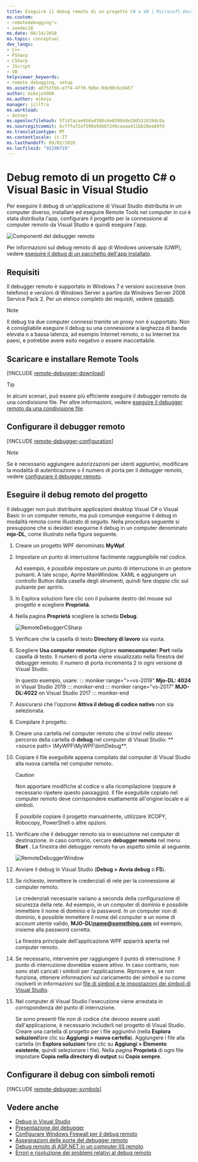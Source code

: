 ```yaml
---
title: Eseguire il debug remoto di un progetto C# o VB | Microsoft Docs
ms.custom:
- remotedebugging"=
- seodec18
ms.date: 08/14/2018
ms.topic: conceptual
dev_langs:
- C++
- FSharp
- CSharp
- JScript
- VB
helpviewer_keywords:
- remote debugging, setup
ms.assetid: a9753fbb-e7f4-47f0-9dbe-9de90c6c8457
author: mikejo5000
ms.author: mikejo
manager: jillfra
ms.workload:
- dotnet
ms.openlocfilehash: 5f147acae956ad380c6e85984de29d5316394c0a
ms.sourcegitcommit: 6cfffa72af599a9d667249caaaa411bb28ea69fd
ms.translationtype: MT
ms.contentlocale: it-IT
ms.lasthandoff: 09/02/2020
ms.locfileid: "92298719"
---
```

# <a name="remote-debugging-a-c-or-visual-basic-project-in-visual-studio"></a>Debug remoto di un progetto C# o Visual Basic in Visual Studio
Per eseguire il debug di un'applicazione di Visual Studio distribuita in un computer diverso, installare ed eseguire Remote Tools nel computer in cui è stata distribuita l'app, configurare il progetto per la connessione al computer remoto da Visual Studio e quindi eseguire l'app.

![Componenti del debugger remoto](../debugger/media/remote-debugger-client-apps.png "Remote_debugger_components")

Per informazioni sul debug remoto di app di Windows universale (UWP), vedere [eseguire il debug di un pacchetto dell'app installato](debug-installed-app-package.md).

## <a name="requirements"></a>Requisiti

Il debugger remoto è supportato in Windows 7 e versioni successive (non telefono) e versioni di Windows Server a partire da Windows Server 2008 Service Pack 2. Per un elenco completo dei requisiti, vedere [requisiti](../debugger/remote-debugging.md#requirements_msvsmon).

> [!NOTE]
> Il debug tra due computer connessi tramite un proxy non è supportato. Non è consigliabile eseguire il debug su una connessione a larghezza di banda elevata o a bassa latenza, ad esempio Internet remoto, o su Internet tra paesi, e potrebbe avere esito negativo o essere inaccettabile.

## <a name="download-and-install-the-remote-tools"></a>Scaricare e installare Remote Tools

[!INCLUDE [remote-debugger-download](../debugger/includes/remote-debugger-download.md)]

> [!TIP]
> In alcuni scenari, può essere più efficiente eseguire il debugger remoto da una condivisione file. Per altre informazioni, vedere [eseguire il debugger remoto da una condivisione file](../debugger/remote-debugging.md#fileshare_msvsmon).

## <a name="set-up-the-remote-debugger"></a><a name="BKMK_setup"></a> Configurare il debugger remoto

[!INCLUDE [remote-debugger-configuration](../debugger/includes/remote-debugger-configuration.md)]

> [!NOTE]
> Se è necessario aggiungere autorizzazioni per utenti aggiuntivi, modificare la modalità di autenticazione o il numero di porta per il debugger remoto, vedere [configurare il debugger remoto](../debugger/remote-debugging.md#configure_msvsmon).

## <a name="remote-debug-the-project"></a><a name="remote_csharp"></a> Eseguire il debug remoto del progetto
Il debugger non può distribuire applicazioni desktop Visual C# o Visual Basic in un computer remoto, ma può comunque eseguirne il debug in modalità remota come illustrato di seguito. Nella procedura seguente si presuppone che si desideri eseguirne il debug in un computer denominato **mjo-DL**, come illustrato nella figura seguente.

1. Creare un progetto WPF denominato **MyWpf**.

2. Impostare un punto di interruzione facilmente raggiungibile nel codice.

    Ad esempio, è possibile impostare un punto di interruzione in un gestore pulsanti. A tale scopo, Aprire MainWindow. XAML e aggiungere un controllo Button dalla casella degli strumenti, quindi fare doppio clic sul pulsante per aprirlo.

3. In Esplora soluzioni fare clic con il pulsante destro del mouse sul progetto e scegliere **Proprietà**.

4. Nella pagina **Proprietà** scegliere la scheda **Debug**.

    ![RemoteDebuggerCSharp](../debugger/media/remotedebuggercsharp.png "RemoteDebuggerCSharp")

5. Verificare che la casella di testo **Directory di lavoro** sia vuota.

6. Scegliere **Usa computer remoto**e digitare **nomecomputer: Port** nella casella di testo. Il numero di porta viene visualizzato nella finestra del debugger remoto. Il numero di porta incrementa 2 in ogni versione di Visual Studio.

    In questo esempio, usare:
    ::: moniker range=">=vs-2019"
    **Mjo-DL: 4024** in Visual Studio 2019
    ::: moniker-end
    ::: moniker range="vs-2017"
    **MJO-DL:4022** on Visual Studio 2017
    ::: moniker-end

7. Assicurarsi che l'opzione **Attiva il debug di codice nativo** non sia selezionata.

8. Compilare il progetto.

9. Creare una cartella nel computer remoto che si trovi nello stesso percorso della cartella di **debug** nel computer di Visual Studio: ** \<source path> \MyWPF\MyWPF\bin\Debug**.

10. Copiare il file eseguibile appena compilato dal computer di Visual Studio alla nuova cartella nel computer remoto.

    > [!CAUTION]
    > Non apportare modifiche al codice o alla ricompilazione (oppure è necessario ripetere questo passaggio). Il file eseguibile copiato nel computer remoto deve corrispondere esattamente all'origine locale e ai simboli.

    È possibile copiare il progetto manualmente, utilizzare XCOPY, Robocopy, PowerShell o altre opzioni.

11. Verificare che il debugger remoto sia in esecuzione nel computer di destinazione. in caso contrario, cercare **debugger remoto** nel menu **Start** . La finestra del debugger remoto ha un aspetto simile al seguente.

     ![RemoteDebuggerWindow](../debugger/media/remotedebuggerwindow.png "RemoteDebuggerWindow")

12. Avviare il debug in Visual Studio (**Debug > Avvia debug** o **F5**).

13. Se richiesto, immettere le credenziali di rete per la connessione al computer remoto.

     Le credenziali necessarie variano a seconda della configurazione di sicurezza della rete. Ad esempio, in un computer di dominio è possibile immettere il nome di dominio e la password. In un computer non di dominio, è possibile immettere il nome del computer e un nome di account utente valido, <strong>MJO-DL\name@something.com</strong> ad esempio, insieme alla password corretta.

     La finestra principale dell'applicazione WPF apparirà aperta nel computer remoto.

14. Se necessario, intervenire per raggiungere il punto di interruzione. Il punto di interruzione dovrebbe essere attivo. In caso contrario, non sono stati caricati i simboli per l'applicazione. Riprovare e, se non funziona, ottenere informazioni sul caricamento dei simboli e su come risolverli in informazioni sui [file di simboli e le impostazioni dei simboli di Visual Studio](https://devblogs.microsoft.com/devops/understanding-symbol-files-and-visual-studios-symbol-settings/).

15. Nel computer di Visual Studio l'esecuzione viene arrestata in corrispondenza del punto di interruzione.

    Se sono presenti file non di codice che devono essere usati dall'applicazione, è necessario includerli nel progetto di Visual Studio. Creare una cartella di progetto per i file aggiuntivi (nella **Esplora soluzioni**fare clic su **Aggiungi > nuova cartella**). Aggiungere i file alla cartella (in **Esplora soluzioni** fare clic su **Aggiungi > Elemento esistente**, quindi selezionare i file). Nella pagina **Proprietà** di ogni file impostare **Copia nella directory di output** su **Copia sempre**.

## <a name="set-up-debugging-with-remote-symbols"></a>Configurare il debug con simboli remoti

[!INCLUDE [remote-debugger-symbols](../debugger/includes/remote-debugger-symbols.md)]

## <a name="see-also"></a>Vedere anche
- [Debug in Visual Studio](../debugger/index.yml)
- [Presentazione del debugger](../debugger/debugger-feature-tour.md)
- [Configurare Windows Firewall per il debug remoto](../debugger/configure-the-windows-firewall-for-remote-debugging.md)
- [Assegnazioni delle porte del debugger remoto](../debugger/remote-debugger-port-assignments.md)
- [Debug remoto di ASP.NET in un computer IIS remoto](../debugger/remote-debugging-aspnet-on-a-remote-iis-computer.md)
- [Errori e risoluzione dei problemi relativi al debug remoto](../debugger/remote-debugging-errors-and-troubleshooting.md)